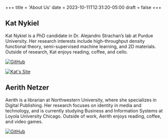 +++
title = 'About Us'
date = 2023-10-11T12:31:20-05:00
draft = false
+++

## Kat Nykiel

Kat Nykiel is a PhD candidate in Dr. Alejandro Strachan’s lab at Purdue University. Her research interests include high-throughput density functional theory, semi-supervised machine learning, and 2D materials. Outside of research, Kat enjoys reading, coffee, and cello.

[![GitHub](https://img.shields.io/badge/-GitHub-black?style=flat-square&logo=github)](https://github.com/katnykiel)

[![Kat's Site](https://img.shields.io/badge/-Website-blue?style=flat-square&logo=github)](https://katnykiel.github.io/)

## Aerith Netzer

Aerith is a librarian at Northwestern University, where she specializes in Digital Publishing. Her research focuses on identity in media and technology, and is currently studying Business and Information Systems at Loyola University Chicago. Outside of work, Aerith enjoys reading, coffee, and video games.

[![GitHub](https://img.shields.io/badge/-GitHub-black?style=flat-square&logo=github)](https://github.com/aerithnetzer)